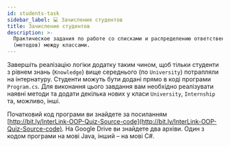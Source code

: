 ```yaml
---
id: students-task
sidebar_label: 💻 Зачисление студентов
title: Зачисление студентов
description: >-
  Практическое задания по работе со списками и распределению ответственности
  (методов) между классами.
---
```


Завершіть реалізацію логіки додатку таким чином, щоб тільки студенти з рівнем знань \(`Knowledge`\) вище середнього \(по `University`\) потрапляли на інтернатуру. Студенти можуть бути додані прямо в коді програми `Program.cs`. Для виконання цього завдання вам необхідно реалізувати наявні методи та додати декілька нових у класи `University`, `Internship` та, можливо, інші.

Початковий код програми ви знайдете за посиланням [http://bit.ly/InterLink-OOP-Quiz-Source-code](http://bit.ly/InterLink-OOP-Quiz-Source-code). На Google Drive ви знайдете два архіви. Один з кодом програми на мові Java, інший – на мові C\#. 

